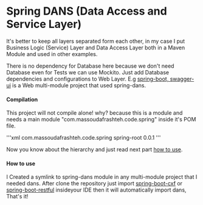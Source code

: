 # Spring DANS (Data Access and Service Layer)

It's better to keep all layers separated form each other, in my case I put Business Logic (Service) Layer and Data Access Layer both in a Maven Module and used in other examples.

There is no dependency for Database here because we don't need Database even for Tests we can use Mockito. Just add Database dependencies and configurations to Web Layer. E.g [spring-boot, swagger-ui](https://github.com/massoudAfrashteh/code-examples/blob/master/java/spring-boot-swagger-ui) is a Web multi-module project that used spring-dans.

#### Compilation
This project will not compile alone! why? because this is a module and needs a main module "com.massoudafrashteh.code.spring" inside it's POM file. 

'''xml
<parent>
  <groupId>com.massoudafrashteh.code.spring</groupId>
  <artifactId>spring-root</artifactId>
  <version>0.0.1</version>
</parent>
'''

Now you know about the hierarchy and just read next part [how to use](https://github.com/massoudAfrashteh/code-examples/tree/master/java/spring-dans#how-to-use).

#### How to use
I Created a symlink to spring-dans module in any multi-module project that I needed dans. After clone the repository just import [spring-boot-cxf](https://github.com/massoudAfrashteh/code-examples/tree/master/java/spring-boot-cxf) or [spring-boot-restful](https://github.com/massoudAfrashteh/code-examples/tree/master/java/spring-boot-restful) insideyour IDE then it will automatically import dans, That's it!